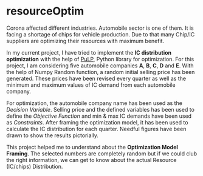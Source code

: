# resourceOptim
Corona affected different industries. Automobile sector is one of them. It is facing a shortage of chips for vehicle production. Due to that many Chip/IC suppliers are optimizing their resources with maximum benefit.

In my current project, I have tried to implement the **IC distribution optimization** with the help of [PuLP](https://coin-or.github.io/pulp/), Python library for optimization. For this project, I am considering five automobile companies **A**, **B**, **C**, **D** and **E**. With the help of Numpy Random function, a random initial selling price has been generated. These prices have been revised every quarter as well as the minimum and maximum values of IC demand from each automobile company. 

For optimization, the automobile company name has been used as the _Decision Variable_. Selling price and the defined variables has been used to define the _Objective Function_ and min & max IC demands have been used as _Constraints_. After framing the optimization model, it has been used to calculate the IC distribution for each quarter. Needful figures have been drawn to show the results pictorially.

This project helped me to understand about the **Optimization Model Framing**. The selected numbers are completely random but if we could club the right information, we can get to know about the actual Resource (IC/chips) Distribution.  
 
